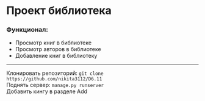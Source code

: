 # Проект библиотека
### Функционал:
- Просмотр книг в библиотеке
- Просмотр авторов в библиотеке
- Добавление книг в библиотеку
____
Клонировать репозиторий: `git clone https://github.com/nikita3112/D6.11`  
Поднять сервер: `manage.py runserver`  
Добавить кингу в разделе Add  